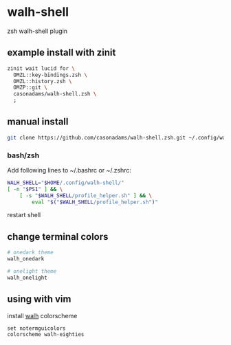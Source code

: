 # walh-shell

zsh walh-shell plugin

## example install with zinit

```zsh
zinit wait lucid for \
  OMZL::key-bindings.zsh \
  OMZL::history.zsh \
  OMZP::git \
  casonadams/walh-shell.zsh \
  ;
```

## manual install

```sh
git clone https://github.com/casonadams/walh-shell.zsh.git ~/.config/walh-shell
```

### bash/zsh

Add following lines to ~/.bashrc or ~/.zshrc:

```sh
WALH_SHELL="$HOME/.config/walh-shell/"
[ -n "$PS1" ] && \
    [ -s "$WALH_SHELL/profile_helper.sh" ] && \
        eval "$("$WALH_SHELL/profile_helper.sh")"
```

restart shell

## change terminal colors

```sh
# onedark theme
walh_onedark
```

```sh
# onelight theme
walh_onelight
```

## using with vim

install [walh](https://github.com/casonadams/walh) colorscheme

```vimrc
set notermguicolors
colorscheme walh-eighties
```
